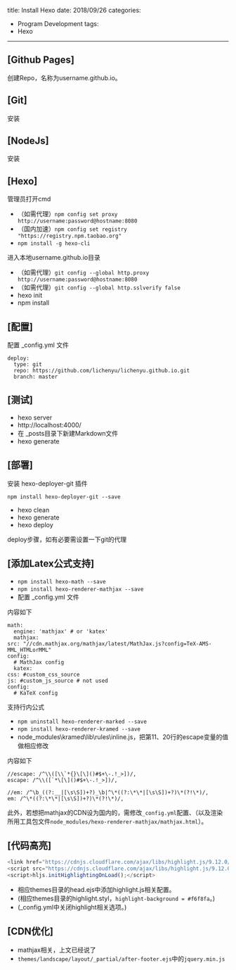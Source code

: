 title: Install Hexo
date: 2018/09/26
categories:
- Program Development
tags:
- Hexo
---


## [Github Pages] ##

创建Repo，名称为username.github.io。

## [Git] ##

安装

## [NodeJs] ##

安装

## [Hexo] ##

管理员打开cmd

- （如需代理）`npm config set proxy http://username:password@hostname:8080`
- （国内加速）`npm config set registry "https://registry.npm.taobao.org"`
- `npm install -g hexo-cli`

进入本地username.github.io目录

- （如需代理）`git config --global http.proxy http://username:password@hostname:8080`
- （如需代理）`git config --global http.sslverify false`
- hexo init
- npm install

## [配置] ##

配置 _config.yml 文件

```
deploy:
  type: git
  repo: https://github.com/lichenyu/lichenyu.github.io.git
  branch: master
```

## [测试] ##

- hexo server
- http://localhost:4000/
- 在 _posts目录下新建Markdown文件
- hexo generate

## [部署] ##

安装 hexo-deployer-git 插件

```
npm install hexo-deployer-git --save
```

- hexo clean
- hexo generate
- hexo deploy

deploy步骤，如有必要需设置一下git的代理

## [添加Latex公式支持] ##

- `npm install hexo-math --save`
- `npm install hexo-renderer-mathjax --save`
- 配置 _config.yml 文件

内容如下

```
math:
  engine: 'mathjax' # or 'katex'
  mathjax:
src: "//cdn.mathjax.org/mathjax/latest/MathJax.js?config=TeX-AMS-MML_HTMLorMML"
config:
  # MathJax config
  katex:
css: #custom_css_source
js: #custom_js_source # not used
config:
  # KaTeX config
```

支持行内公式

 - `npm uninstall hexo-renderer-marked --save`
 - `npm install hexo-renderer-kramed --save`
 - node_modules\kramed\lib\rules\inline.js，把第11、20行的escape变量的值做相应修改

内容如下

```
//escape: /^\\([\\`*{}\[\]()#$+\-.!_>])/,
escape: /^\\([`*\[\]()#$+\-.!_>])/,

//em: /^\b_((?:__|[\s\S])+?)_\b|^\*((?:\*\*|[\s\S])+?)\*(?!\*)/,
em: /^\*((?:\*\*|[\s\S])+?)\*(?!\*)/,
```

此外，若想把mathjax的CDN设为国内的，需修改`_config.yml`配置、（以及渲染所用工具包文件`node_modules/hexo-renderer-mathjax/mathjax.html`）。

## [代码高亮] ##

```javascript
<link href="https://cdnjs.cloudflare.com/ajax/libs/highlight.js/9.12.0/styles/github.min.css" rel="stylesheet">
<script src="https://cdnjs.cloudflare.com/ajax/libs/highlight.js/9.12.0/highlight.min.js"></script>
<script>hljs.initHighlightingOnLoad();</script>
```

- 相应themes目录的head.ejs中添加highlight.js相关配置。
- (相应themes目录的highlight.styl，`highlight-background = #f6f8fa`。)
- (_config.yml中关闭highlight相关选项。)

## [CDN优化] ##

- mathjax相关，上文已经说了
- `themes/landscape/layout/_partial/after-footer.ejs`中的`jquery.min.js`

